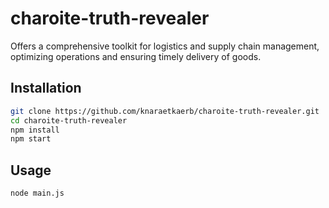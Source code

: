 # charoite-truth-revealer

Offers a comprehensive toolkit for logistics and supply chain management, optimizing operations and ensuring timely delivery of goods.

## Installation

```bash
git clone https://github.com/knaraetkaerb/charoite-truth-revealer.git
cd charoite-truth-revealer
npm install
npm start
```

## Usage
```bash
node main.js
```
